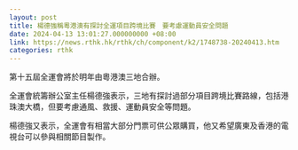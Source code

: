 ```yaml
---
layout: post
title: 楊德強稱粵港澳有探討全運項目跨境比賽　要考慮運動員安全問題
date: 2024-04-13 13:01:27.000000000 +08:00
link: https://news.rthk.hk/rthk/ch/component/k2/1748738-20240413.htm
categories: rthk
---
```


第十五屆全運會將於明年由粵港澳三地合辦。

全運會統籌辦公室主任楊德強表示，三地有探討過部分項目跨境比賽路線，包括港珠澳大橋，但要考慮通風、救援、運動員安全等問題。

楊德強又表示，全運會有相當大部分門票可供公眾購買，他又希望廣東及香港的電視台可以參與相關節目製作。
